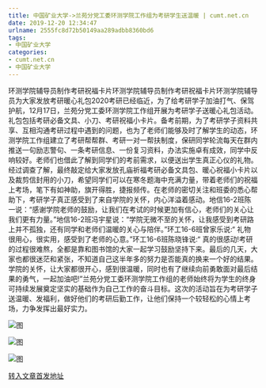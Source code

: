 ```yaml
---
title: 中国矿业大学->兰苑分党工委环测学院工作组为考研学生送温暖 | cumt.net.cn
date: 2019-12-20 12:34:47
urlname: 2555fc8d72b50149aa289adbb8360bd6
tags: 
- 中国矿业大学
categories:
- cumt.net.cn
- 中国矿业大学
---
```

环测学院辅导员制作考研祝福卡片环测学院辅导员制作考研祝福卡片环测学院辅导员为大家发放考研暖心礼包2020考研已经临近，为了给考研学子加油打气、保驾护航，12月17日，兰苑分党工委环测学院工作组开展为考研学子送暖心礼包活动。礼包包括考研必备文具、小刀、考研祝福小卡片。备考前期，为了考研学子资料共享、互相沟通考研过程中遇到的问题，也为了老师们能够及时了解学生的动态，环测学院工作组建立了考研帮帮群、考研一对一帮扶制度，保研同学轮流每天在群内推送一句励志警句、一条考研信息、一份复习资料，办法实施卓有成效，同学中反响较好。老师们也借此了解到同学们的考前需求，以便送出学生真正心仪的礼物。经过调查了解，最终敲定给大家发放孔庙祈福考研必备文具包、暖心祝福小卡片以及裁剪信封用的小刀，希望同学们可以在寒冬题海中充满力量，带着老师们的祝福上考场，笔下有如神助，旗开得胜，捷报频传。在老师的密切关注和班委的悉心帮助下，考研学子真正感受到了来自学院的关怀，内心洋溢着感动。地信16-2班陈一说：“感谢学院老师的鼓励，让我们在考试的时候更加有信心，老师们的关心让我们更有力量。”地信16-2班冯宇星说：“学院无微不至的关怀，让我感受到考研路上并不孤独，还有同学和老师们温暖的关心与陪伴。”环工16-6班曾家乐说:“ 礼物很用心，很实用，感受到了老师的心意。”环工16-6班陈晓锋说:“ 真的很感动!考研的过程很难熬，全都是靠和图书馆的大家一起学习鼓励坚持下来。最后的几天，大家也都很迷茫和紧张，不知道自己这半年多的努力是否能真的换来一个好的结果。学院的关怀，让大家都很开心，感到很温暖，同时也有了继续向前勇敢面对最后结果的勇气，一起加油吧!”兰苑分党工委环测学院工作组的老师始终将为学生的终身可持续发展奠定坚实的基础作为自己工作的奋斗目标。这次的活动旨在为考研学子送温暖、发福利，做好他们的考研后勤工作，让他们保持一个较轻松的心情上考场，力争发挥出最好实力。

![图](http://xwzx.cumt.edu.cn/_upload/article/images/f0/7d/e4eae90545528efd5ab8c34320e1/425d4366-7142-4124-8162-f351c10d9d70.jpg)

![图](http://xwzx.cumt.edu.cn/_upload/article/images/f0/7d/e4eae90545528efd5ab8c34320e1/8105f2ff-2565-4337-bb9f-0740185eb277.jpg)

![图](http://xwzx.cumt.edu.cn/_upload/article/images/f0/7d/e4eae90545528efd5ab8c34320e1/5aeeadec-e367-4e88-a4a9-8dd2415b5ad7.jpg)

[转入文章首发地址](http://xwzx.cumt.edu.cn/78/07/c523a555015/page.htm)